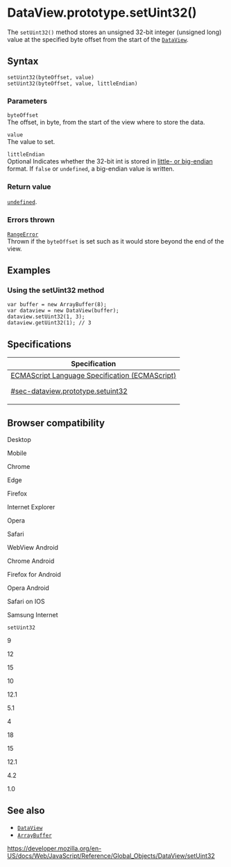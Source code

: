 # DataView.prototype.setUint32()

The `setUint32()` method stores an unsigned 32-bit integer (unsigned long) value at the specified byte offset from the start of the [`DataView`](../dataview).

## Syntax

    setUint32(byteOffset, value)
    setUint32(byteOffset, value, littleEndian)

### Parameters

`byteOffset`  
The offset, in byte, from the start of the view where to store the data.

`value`  
The value to set.

`littleEndian`  
<span class="badge inline optional">Optional</span> Indicates whether the 32-bit int is stored in [little- or big-endian](https://developer.mozilla.org/en-US/docs/Glossary/Endianness) format. If `false` or `undefined`, a big-endian value is written.

### Return value

[`undefined`](../undefined).

### Errors thrown

[`RangeError`](../rangeerror)  
Thrown if the `byteOffset` is set such as it would store beyond the end of the view.

## Examples

### Using the setUint32 method

    var buffer = new ArrayBuffer(8);
    var dataview = new DataView(buffer);
    dataview.setUint32(1, 3);
    dataview.getUint32(1); // 3

## Specifications

<table><thead><tr class="header"><th>Specification</th></tr></thead><tbody><tr class="odd"><td><a href="https://tc39.es/ecma262/#sec-dataview.prototype.setuint32">ECMAScript Language Specification (ECMAScript) 
<br/>


<span class="small">#sec-dataview.prototype.setuint32</span></a></td></tr></tbody></table>

## Browser compatibility

Desktop

Mobile

Chrome

Edge

Firefox

Internet Explorer

Opera

Safari

WebView Android

Chrome Android

Firefox for Android

Opera Android

Safari on IOS

Samsung Internet

`setUint32`

9

12

15

10

12.1

5.1

4

18

15

12.1

4.2

1.0

## See also

-   [`DataView`](../dataview)
-   [`ArrayBuffer`](../arraybuffer)

<a href="https://developer.mozilla.org/en-US/docs/Web/JavaScript/Reference/Global_Objects/DataView/setUint32" class="_attribution-link">https://developer.mozilla.org/en-US/docs/Web/JavaScript/Reference/Global_Objects/DataView/setUint32</a>
